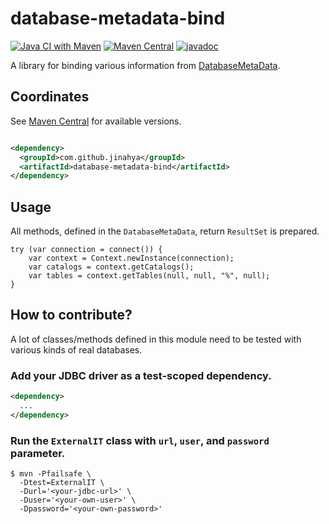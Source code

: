 # database-metadata-bind

[![Java CI with Maven](https://github.com/jinahya/database-metadata-bind/actions/workflows/maven.yml/badge.svg)](https://github.com/jinahya/database-metadata-bind/actions/workflows/maven.yml)
[![Maven Central](https://img.shields.io/maven-central/v/com.github.jinahya/database-metadata-bind)](https://search.maven.org/artifact/com.github.jinahya/database-metadata-bind)
[![javadoc](https://javadoc.io/badge2/com.github.jinahya/database-metadata-bind/javadoc.svg)](https://javadoc.io/doc/com.github.jinahya/database-metadata-bind)

A library for binding various information
from [DatabaseMetaData](http://docs.oracle.com/javase/8/docs/api/java/sql/DatabaseMetaData.html).

## Coordinates

See [Maven Central](https://search.maven.org/artifact/com.github.jinahya/database-metadata-bind) for available versions.

```xml

<dependency>
  <groupId>com.github.jinahya</groupId>
  <artifactId>database-metadata-bind</artifactId>
</dependency>
```

## Usage

All methods, defined in the `DatabaseMetaData`, return `ResultSet` is prepared.

```text
try (var connection = connect()) {
    var context = Context.newInstance(connection);
    var catalogs = context.getCatalogs();
    var tables = context.getTables(null, null, "%", null);
}
```

## How to contribute?

A lot of classes/methods defined in this module need to be tested with various kinds of real databases.

### Add your JDBC driver as a test-scoped dependency.

```xml
<dependency>
  ...
</dependency>
```

### Run the `ExternalIT` class with `url`, `user`, and `password` parameter.

```commandline
$ mvn -Pfailsafe \
  -Dtest=ExternalIT \
  -Durl='<your-jdbc-url>' \
  -Duser='<your-own-user>' \
  -Dpassword='<your-own-password>'
```
